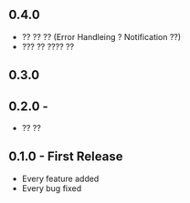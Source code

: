 ## 0.4.0
* ?? ?? ?? (Error Handleing ? Notification ??)
* ??? ?? ???? ??

## 0.3.0

## 0.2.0 -
* ?? ??

## 0.1.0 - First Release
* Every feature added
* Every bug fixed
